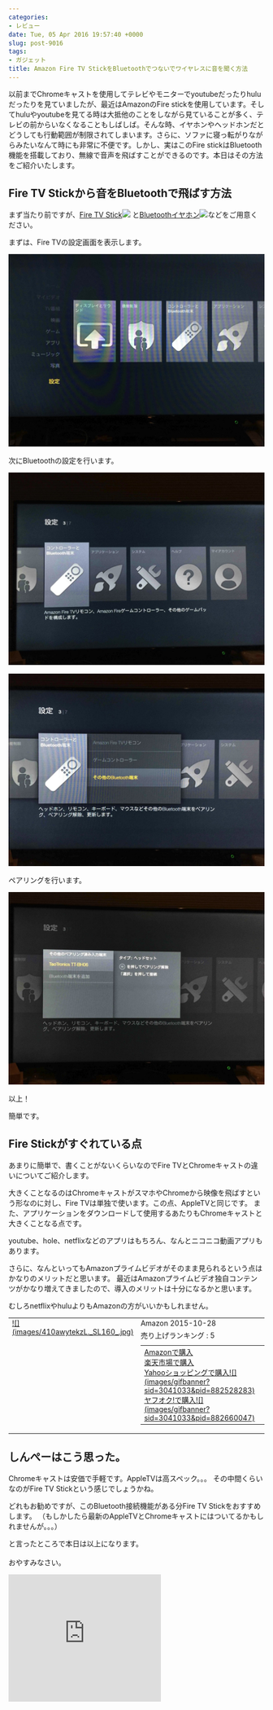 ```yaml
---
categories:
- レビュー
date: Tue, 05 Apr 2016 19:57:40 +0000
slug: post-9016
tags:
- ガジェット
title: Amazon Fire TV StickをBluetoothでつないでワイヤレスに音を聞く方法
---
```


以前までChromeキャストを使用してテレビやモニターでyoutubeだったりhuluだったりを見ていましたが、最近はAmazonのFire stickを使用しています。そしてhuluやyoutubeを見てる時は大抵他のことをしながら見ていることが多く、テレビの前からいなくなることもしばしば。そんな時、イヤホンやヘッドホンだとどうしても行動範囲が制限されてしまいます。さらに、ソファに寝っ転がりながらみたいなんて時にも非常に不便です。しかし、実はこのFire stickはBluetooth機能を搭載しており、無線で音声を飛ばすことができるのです。本日はその方法をご紹介いたします。<!--more--><h2>Fire TV Stickから音をBluetoothで飛ばす方法</h2>

まず当たり前ですが、<a  href="http://www.amazon.co.jp/gp/product/B00ZVNYLS8/ref=as_li_ss_tl?ie=UTF8&camp=247&creative=7399&creativeASIN=B00ZVNYLS8&linkCode=as2&tag=warawareotoko-22">Fire TV Stick</a>![](images/ir?t=warawareotoko-22&l=as2&o=9&a=B00ZVNYLS8)
と<a target="_blank" href="http://www.amazon.co.jp/%E3%83%A9%E3%83%B3%E3%83%8B%E3%83%B3%E3%82%B0%E3%81%AB%E6%9C%80%E9%81%A9%E3%81%AA%E3%82%A4%E3%83%A4%E3%83%9B%E3%83%B3/b/ref=as_li_ss_tl?_encoding=UTF8&camp=247&creative=7399&linkCode=ur2&node=2561837051&pf_rd_p=219473649&pf_rd_r=1YS7BRVXCY1NCPT1Y51Y&pf_rd_s=nav-subnav-avm-image-content-6&pf_rd_t=SubnavFlyout&tag=warawareotoko-22">Bluetoothイヤホン</a>![](images/ir?t=warawareotoko-22&l=ur2&o=9)などをご用意ください。

まずは、Fire TVの設定画面を表示します。


![](images/IIMG_1767.jpg)

次にBluetoothの設定を行います。


![](images/IIMG_1768.jpg)


![](images/IIMG_1770.jpg)

ペアリングを行います。


![](images/IIMG_1771.jpg)

以上！


簡単です。


<h2>Fire Stickがすぐれている点</h2>

あまりに簡単で、書くことがないくらいなのでFire TVとChromeキャストの違いについてご紹介します。

大きくことなるのはChromeキャストがスマホやChromeから映像を飛ばすという形なのに対し、Fire TVは単独で使います。この点、AppleTVと同じです。
また、アプリケーションをダウンロードして使用するあたりもChromeキャストと大きくことなる点です。

youtube、hole、netflixなどのアプリはもちろん、なんとニコニコ動画アプリもあります。

さらに、なんといってもAmazonプライムビデオがそのまま見られるという点はかなりのメリットだと思います。
最近はAmazonプライムビデオ独自コンテンツがかなり増えてきましたので、導入のメリットは十分になるかと思います。

むしろnetflixやhuluよりもAmazonの方がいいかもしれません。

<table  border="0" cellpadding="5" style="border:none"><tr><td valign="top" style="border:none"><a href="http://www.amazon.co.jp/exec/obidos/ASIN/B00ZVNYLS8/warawareotoko-22/ref=nosim/" target="_blank" >![](images/410awytekzL._SL160_.jpg)</a></td><td valign="top" style="border:none;text-align:left"><div class="kaerebalink-detail" style="margin-bottom:5px;"> Amazon 2015-10-28</div><div class="kaerebalink-salesranking" style="margin-bottom:5px">売り上げランキング : 5</div><table style="border:none;margin-top:10px"><tr><td style="border:none;text-align:left;"><div class="shoplinkamazon" style="margin-right:5px"><a href="http://www.amazon.co.jp/gp/search?keywords=fire%20stick&__mk_ja_JP=%83J%83%5E%83J%83i&tag=warawareotoko-22" target="_blank" >Amazonで購入</a></div><div class="shoplinkrakuten" style="margin-right:5px"><a href="http://hb.afl.rakuten.co.jp/hgc/0f6e221b.2eb9748a.0f6e221c.35cc1e84/?pc=http%3A%2F%2Fsearch.rakuten.co.jp%2Fsearch%2Fmall%2Ffire%2520stick%2F-%2Ff.1-p.1-s.1-sf.0-st.A-v.2%3Fx%3D0%26scid%3Daf_ich_link_urltxt%26m%3Dhttp%3A%2F%2Fm.rakuten.co.jp%2F" target="_blank" >楽天市場で購入</a></div><div class="shoplinkyahoo" style="margin-right:5px"><a href="http://ck.jp.ap.valuecommerce.com/servlet/referral?sid=3041033&pid=882528283&vc_url=http%3A%2F%2Fsearch.shopping.yahoo.co.jp%2Fsearch%3Fp%3Dfire%2520stick" target="_blank" >Yahooショッピングで購入![](images/gifbanner?sid=3041033&pid=882528283)</a></div><div class="shoplinkyahooAuc" style="margin-right:5px"><a href="http://ck.jp.ap.valuecommerce.com/servlet/referral?sid=3041033&pid=882660047&vc_url=http%3A%2F%2Fauctions.search.yahoo.co.jp%2Fsearch%3Fvo%3D%26ve%3D%26auccat%3D0%26aucminprice%3D%26aucmaxprice%3D%26aucmin_bidorbuy_price%3D%26aucmax_bidorbuy_price%3D%26loc_cd%3D0%26abatch%3D0%26istatus%3D0%26filtered%3D1%26ei%3DUTF-8%26tab_ex%3Dcommerce%26va%3Dfire%2520stick" target="_blank" >ヤフオク!で購入![](images/gifbanner?sid=3041033&pid=882660047)</a></div></td><td style="vertical-align:bottom;padding-left:10px;font-size:x-small;border:none">by <a href="http://kaereba.com" rel="nofollow" target="_blank">カエレバ</a></td></tr></table></font></td></tr></table>


<h2>しんぺーはこう思った。</h2>

Chromeキャストは安価で手軽です。AppleTVは高スペック。。。
その中間くらいなのがFire TV Stickという感じでしょうかね。

どれもお勧めですが、このBluetooth接続機能がある分Fire TV Stickをおすすめします。
（もしかしたら最新のAppleTVとChromeキャストにはついてるかもしれませんが。。。）


と言ったところで本日は以上になります。<br><br>おやすみなさい。

<iframe src="http://rcm-fe.amazon-adsystem.com/e/cm?t=warawareotoko-22&o=9&p=12&l=ur1&category=prime&banner=1JDEH56FFMMBANKKEJR2&f=ifr" width="300" height="250" scrolling="no" border="0" marginwidth="0" style="border:none;max-width:900px;max-height:600px;" frameborder="0"></iframe>
